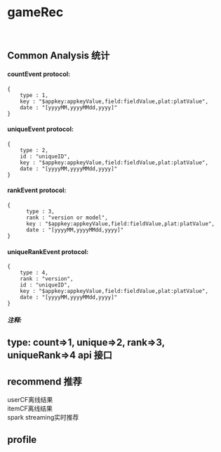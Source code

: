 gameRec
=======
 <br/>

Common Analysis 统计
---------------------

#### countEvent protocol:
    {
        type : 1,
        key : "$appkey:appkeyValue,field:fieldValue,plat:platValue",
        date : "[yyyyMM,yyyyMMdd,yyyy]"
    }
#### uniqueEvent protocol:
    {
        type : 2,
        id : "uniqueID",
        key : "$appkey:appkeyValue,field:fieldValue,plat:platValue",
        date : "[yyyyMM,yyyyMMdd,yyyy]"
    }
#### rankEvent protocol:
    {
          type : 3,
          rank : "version or model",
          key : "$appkey:appkeyValue,field:fieldValue,plat:platValue",
          date : "[yyyyMM,yyyyMMdd,yyyy]"
    }
#### uniqueRankEvent protocol:
    {
        type : 4,
        rank : "version",
        id : "uniqueID",
        key : "$appkey:appkeyValue,field:fieldValue,plat:platValue",
        date : "[yyyyMM,yyyyMMdd,yyyy]"
    }

##### 注释:
  type: count=>1, unique=>2, rank=>3, uniqueRank=>4
api 接口
-------------
recommend 推荐
-------------
userCF离线结果<br/>
itemCF离线结果<br/>
spark streaming实时推荐<br/>
  
profile
-----------------------------------